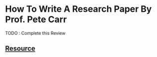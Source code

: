 # How To Write A Research Paper By Prof. Pete Carr

TODO : Complete this Review

## [Resource](https://www.youtube.com/watch?v=IeaD0ZaUJ3Y)